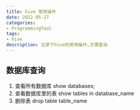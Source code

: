```yaml
---
title: hive 常用操作
date: 2022-05-27
categories:
- ProgrammingTool
tags:
- hive
description: 记录下hive的常用操作,方便查询
---
```



## 数据库查询

1. 查看所有数据库 show databases;
2. 查看数据库里的表 show tables in database_name
2. 删除表 drop table table_name